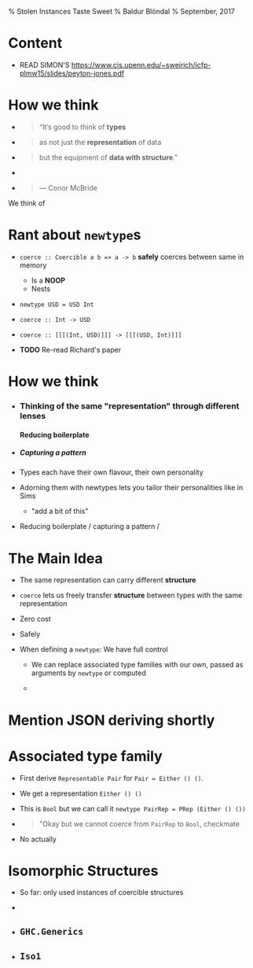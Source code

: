 % Stolen Instances Taste Sweet
% Baldur Blöndal
% September, 2017

# Content

- READ SIMON'S https://www.cis.upenn.edu/~sweirich/icfp-plmw15/slides/peyton-jones.pdf

# How we think

- > “It’s good to think of **types**
- > as not just the **representation** of data
- > but the equipment of **data with structure**.”
- >
- > — Conor McBride

We think of

# Rant about `newtype`s

- `coerce :: Coercible a b => a -> b` **safely** coerces between same in memory
    - Is a **NOOP**
    - Nests

- `newtype USD = USD Int` 

- `coerce :: Int -> USD`

- `coerce :: [[[(Int, USD)]]] -> [[[(USD, Int)]]]`

- **TODO** Re-read Richard's paper

# How we think 

- ### Thinking of the same "representation" through different lenses

    #### Reducing boilerplate

- ##### Capturing a pattern


- Types each have their own flavour, their own personality

- Adorning them with newtypes lets you tailor their personalities like in Sims

    - "add a bit of this"


- Reducing boilerplate / capturing a pattern / 

# The Main Idea

- The same representation can carry different **structure**

- `coerce` lets us freely transfer **structure** between types with the same representation

- Zero cost

- Safely

- When defining a `newtype`: We have full control

    - We can replace associated type families with our own, passed as arguments by `newtype` or computed
    
    - 

# Mention JSON deriving shortly

# Associated type family

- First derive `Representable Pair` for `Pair = Either () ()`.

- We get a representation `Either () ()`

- This is `Bool` but we can call it `newtype PairRep = PRep (Either () ())`

- > "Okay but we cannot coerce from `PairRep` to `Bool`, checkmate

- No actually

# Isomorphic Structures

- So far: only used instances of coercible structures

- 

- ## `GHC.Generics`

- ## `Iso1`

<!--- pandoc -f markdown -t slidy -i -s --self-contained -o mypresentation.html Presentation.md --->

